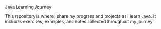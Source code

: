 Java Learning Journey

This repository is where I share my progress and projects as I learn Java. It includes exercises, examples, and notes collected throughout my journey.
